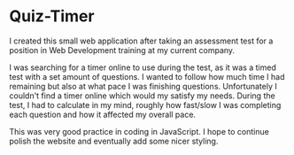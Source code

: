 # Quiz-Timer

I created this small web application after taking an assessment test for a position in Web Development training at my current company.

I was searching for a timer online to use during the test, as it was a timed test with a set amount of questions. I wanted to follow how much time I had remaining but also at what pace I was finishing questions. Unfortunately I couldn't find a timer online which would my satisfy my needs. During the test, I had to calculate in my mind, roughly how fast/slow I was completing each question and how it affected my overall pace.

This was very good practice in coding in JavaScript. I hope to continue polish the website and eventually add some nicer styling.


